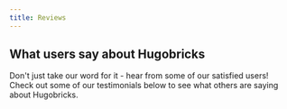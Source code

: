 ```yaml
---
title: Reviews
---
```


## What users say about Hugobricks

Don't just take our word for it - hear from some of our satisfied users! Check out some of our testimonials below to see what others are saying about Hugobricks.   
